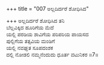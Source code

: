 +++
title = "007 ಅಲ್ಲದಿರ್ದರೆ ಶೋಧಿಸಿದ"

+++
ಅಲ್ಲದಿರ್ದರೆ ಶೋಧಿಸಿದ ತನಿ  
ಬೆಲ್ಲವಿಕ್ಕಿದ ಹೂರಿಗೆಯ ಮೆದೆ  
ಯಲ್ಲಿ ಪರಡಿಯ ಶಾವಿಗೆಯ ಪರಿಪರಿಯ ಪಾಯಸದ   
ಪುಲ್ಲಿಗೆಯ ತತ್ಸವಿಯ ಮಂಡಿಗೆ  
ಯಲ್ಲಿ ನವಘೃತ ಸೂಪದಂಶಕ  
ದಲ್ಲಿ ನೋಡಲಿ ನಮ್ಮನೆಂದುದು ಧೂರ್ತ ವಟುನಿಕರ     ॥7॥